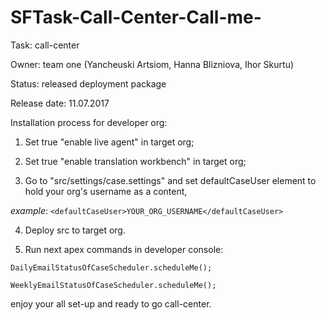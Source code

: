 # SFTask-Call-Center-Call-me-
Task: call-center

Owner: team one (Yancheuski Artsiom, Hanna Blizniova, Ihor Skurtu)

Status: released deployment package

Release date: 11.07.2017

Installation process for developer org:

1. Set true "enable live agent" in target org;

2. Set true "enable translation workbench" in target org;

3. Go to "src/settings/case.settings" and set defaultCaseUser element to hold your org's username as a content,

*example*: `<defaultCaseUser>YOUR_ORG_USERNAME</defaultCaseUser>`

4. Deploy src to target org.

5. Run next apex commands in developer console:

`DailyEmailStatusOfCaseScheduler.scheduleMe();`

`WeeklyEmailStatusOfCaseScheduler.scheduleMe();`

enjoy your all set-up and ready to go call-center.
